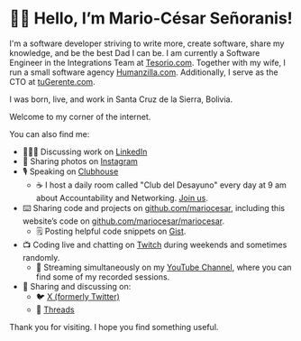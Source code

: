 # 👋🏼 Hello, I’m Mario-César Señoranis!

I'm a software developer striving to write more, create  software, share my knowledge, and be the best Dad I can be. I am currently a Software Engineer in the Integrations Team at [Tesorio.com](https://tesorio.com). Together with my wife, I run a small software agency [Humanzilla.com](https://humanzilla.com). Additionally, I serve as the CTO at [tuGerente.com](https://tugerente.com/).

I was born, live, and work in Santa Cruz de la Sierra, Bolivia.

Welcome to my corner of the internet.

You can also find me:

- 🧑🏽‍💻 Discussing work on [LinkedIn](https://linkedin.com/in/mariocesar)
- 📸 Sharing photos on [Instagram](https://instagram.com/mariocesar_xyz)
- 🎙 Speaking on [Clubhouse](https://joinclubhouse.com/@mariocesar)
  - ☕️ I host a daily room called "Club del Desayuno" every day at 9 am about Accountability and Networking. [Join us](https://joinclubhouse.com/club/club-del-desayuno).
- ⌨️ Sharing code and projects on [github.com/mariocesar](https://github.com/mariocesar), including this website’s code on [github.com/mariocesar/mariocesar](https://github.com/mariocesar/mariocesar).
  - 🗒 Posting helpful code snippets on [Gist](https://gist.github.com/mariocesar).
- 📺 Coding live and chatting on [Twitch](https://twitch.tv/mariocesar_xyz) during weekends and sometimes randomly.
  - 📼 Streaming simultaneously on my [YouTube Channel](https://youtube.com/channel/), where you can find some of my recorded sessions.
- 💭 Sharing and discussing on:
  - 🐦 [X (formerly Twitter)](https://x.com/mariocesar_xyz)
  - 🧵 [Threads](https://threads.net/@mariocesar_xyz)

Thank you for visiting. I hope you find something useful.
